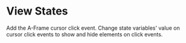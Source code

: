 # View States

Add the A-Frame cursor click event. Change state variables' value on cursor click events to show and hide elements on click events.

